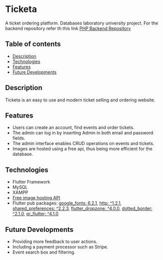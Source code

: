 # Ticketa

A ticket ordering platform. Databases laboratory university project.
For the backend repository refer th this link
[PHP Backend Repository](https://github.com/Radu434/ticketa_backend)
## Table of contents
* [Description](#description)
* [Technologies](#technologies)
* [Features](#features)
* [Future Developments](#future-developments)
## Description
Ticketa is an easy to use and modern ticket selling and ordering website.
## Features
* Users can create an account, find events and order tickets.
* The admin can log in by inserting Admin in both email and password fields. 
* The admin interface enables CRUD operations on events and tickets.
* Images are hosted using a free api, thus being more efficient for the database.
## Technologies
 * Flutter Framework
 * MySQL 
 * XAMPP
 * [Free image hosting API](https://freeimage.host)
 * Flutter pub packages: 
  [google_fonts: 6.2.1](https://pub.dev/packages/google_fonts),
  [http: ^1.2.1](https://pub.dev/packages/http),
  [shared_preferences: ^2.2.3](https://pub.dev/packages/shared_preferences),
  [flutter_dropzone: ^4.0.0](https://pub.dev/packages/flutter_dropzone),
  [dotted_border: ^2.1.0](https://pub.dev/packages/dotted_border),
  [qr_flutter: ^4.1.0](https://pub.dev/packages/qr_flutter)

## Future Developments
* Providing more feedback to user actions.
* Including a payment processor such as Stripe.
* Event search box and filtering.
